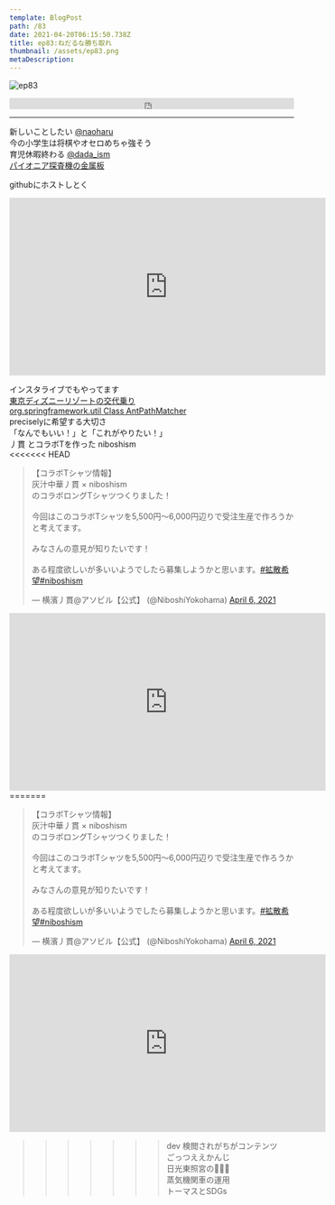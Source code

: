 ```yaml
---  
template: BlogPost  
path: /83
date: 2021-04-20T06:15:50.738Z  
title: ep83:ねだるな勝ち取れ
thumbnail: /assets/ep83.png
metaDescription:  
---  
```

![ep83](/assets/ep83.png)  

<iframe width="100%" height="20" scrolling="no" frameborder="no" allow="autoplay" src="https://w.soundcloud.com/player/?url=https%3A//api.soundcloud.com/tracks/1033117588&color=%23ff5500&inverse=false&auto_play=false&show_user=true"></iframe>

***  

新しいことしたい [@naoharu](https://twitter.com/naoharu)   
今の小学生は将棋やオセロめちゃ強そう  
育児休暇終わる [@dada_ism](https://twitter.com/dada_ism)  
[パイオニア探査機の金属板](https://ja.wikipedia.org/wiki/%E3%83%91%E3%82%A4%E3%82%AA%E3%83%8B%E3%82%A2%E6%8E%A2%E6%9F%BB%E6%A9%9F%E3%81%AE%E9%87%91%E5%B1%9E%E6%9D%BF)  

githubにホストしとく  
<iframe width="560" height="315" src="https://www.youtube.com/embed/fzI9FNjXQ0o" title="YouTube video player" frameborder="0" allow="accelerometer; autoplay; clipboard-write; encrypted-media; gyroscope; picture-in-picture" allowfullscreen></iframe>  

インスタライブでもやってます  
[東京ディズニーリゾートの交代乗り](https://faq.tokyodisneyresort.jp/tdr/faq_list.html?page=1&category=26)  
[org.springframework.util Class AntPathMatcher](https://docs.spring.io/spring-framework/docs/current/javadoc-api/org/springframework/util/AntPathMatcher.html)  
preciselyに希望する大切さ  
「なんでもいい！」と「これがやりたい！」  
丿貫 とコラボTを作った niboshism  
<<<<<<< HEAD
<blockquote class="twitter-tweet"><p lang="ja" dir="ltr">【コラボTシャツ情報】<br>灰汁中華丿貫 × niboshism<br>のコラボロングTシャツつくりました！<br><br>今回はこのコラボTシャツを5,500円〜6,000円辺りで受注生産で作ろうかと考えてます。<br><br>みなさんの意見が知りたいです！<br><br>ある程度欲しいが多いいようでしたら募集しようかと思います。<a href="https://twitter.com/hashtag/%E6%8B%A1%E6%95%A3%E5%B8%8C%E6%9C%9B?src=hash&amp;ref_src=twsrc%5Etfw">#拡散希望</a><a href="https://twitter.com/hashtag/niboshism?src=hash&amp;ref_src=twsrc%5Etfw">#niboshism</a></p>&mdash; 横濱丿貫@アソビル【公式】 (@NiboshiYokohama) <a href="https://twitter.com/NiboshiYokohama/status/1379337815331205120?ref_src=twsrc%5Etfw">April 6, 2021</a></blockquote> <script async src="https://platform.twitter.com/widgets.js" charset="utf-8"></script>  
<iframe width="560" height="315" src="https://www.youtube.com/embed/Qp3b-RXtz4w" title="YouTube video player" frameborder="0" allow="accelerometer; autoplay; clipboard-write; encrypted-media; gyroscope; picture-in-picture" allowfullscreen></iframe>  
=======

<blockquote class="twitter-tweet"><p lang="ja" dir="ltr">【コラボTシャツ情報】<br>灰汁中華丿貫 × niboshism<br>のコラボロングTシャツつくりました！<br><br>今回はこのコラボTシャツを5,500円〜6,000円辺りで受注生産で作ろうかと考えてます。<br><br>みなさんの意見が知りたいです！<br><br>ある程度欲しいが多いいようでしたら募集しようかと思います。<a href="https://twitter.com/hashtag/%E6%8B%A1%E6%95%A3%E5%B8%8C%E6%9C%9B?src=hash&amp;ref_src=twsrc%5Etfw">#拡散希望</a><a href="https://twitter.com/hashtag/niboshism?src=hash&amp;ref_src=twsrc%5Etfw">#niboshism</a></p>&mdash; 横濱丿貫@アソビル【公式】 (@NiboshiYokohama) <a href="https://twitter.com/NiboshiYokohama/status/1379337815331205120?ref_src=twsrc%5Etfw">April 6, 2021</a></blockquote> <script async src="https://platform.twitter.com/widgets.js" charset="utf-8"></script>  

<iframe width="560" height="315" src="https://www.youtube.com/embed/Qp3b-RXtz4w" title="YouTube video player" frameborder="0" allow="accelerometer; autoplay; clipboard-write; encrypted-media; gyroscope; picture-in-picture" allowfullscreen></iframe>  

>>>>>>> dev
検閲されがちがコンテンツ  
ごっつええかんじ  
日光東照宮の🙈🙉🙊  
蒸気機関車の運用  
トーマスとSDGs  

　